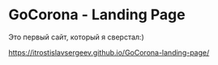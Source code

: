 # GoCorona - Landing Page
Это первый сайт, который я сверстал:)

https://itrostislavsergeev.github.io/GoCorona-landing-page/
